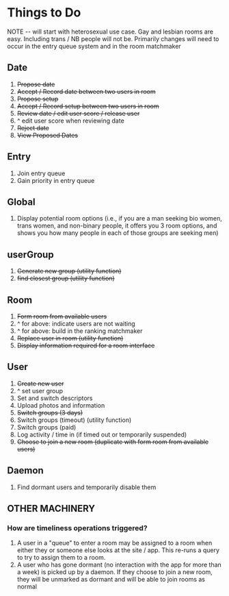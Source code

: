 # Things to Do
NOTE -- will start with heterosexual use case. 
Gay and lesbian rooms are easy. Including trans / NB
people will not be.
Primarily changes will need to occur in the entry queue
system and in the room matchmaker

## Date
1. ~~Propose date~~
2. ~~Accept / Record date between two users in room~~
3. ~~Propose setup~~
4. ~~Accept / Record setup between two users in room~~
5. ~~Review date / edit user score / release user~~
6. ^ edit user score when reviewing date
6. ~~Reject date~~
7. ~~View Proposed Dates~~

## Entry
1. Join entry queue
2. Gain priority in entry queue

## Global
1. Display potential room options (i.e., if you are a man seeking bio women,
trans women, and non-binary people, it offers you 3 room options, and
shows you how many people in each of those groups are seeking men)

## userGroup
1. ~~Generate new group (utility function)~~
2. ~~find closest group (utility function)~~

## Room
1. ~~Form room from available users~~
2. ^ for above: indicate users are not waiting
3. ^ for above: build in the ranking matchmaker
2. ~~Replace user in room (utility function)~~
3. ~~Display information required for a room interface~~

## User
1. ~~Create new user~~
2. ^ set user group
2. Set and switch descriptors
2. Upload photos and information
3. ~~Switch groups (3 days)~~
4. Switch groups (timeout) (utility function)
5. Switch groups (paid)
6. Log activity / time in (if timed out or temporarily suspended)
9. ~~Choose to join a new room (duplicate with form room from available users)~~

## Daemon
1. Find dormant users and temporarily disable them

## OTHER MACHINERY
### How are timeliness operations triggered?
1. A user in a "queue" to enter a room may be assigned to a room when either they
or someone else looks at the site / app. This re-runs a query to try to assign
them to a room.
2. A user who has gone dormant (no interaction with the app for more than a week) is
picked up by a daemon. If they choose to join a new room, they will be unmarked as dormant
and will be able to join rooms as normal
